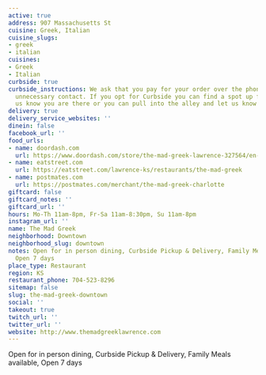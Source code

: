 ```yaml
---
active: true
address: 907 Massachusetts St
cuisine: Greek, Italian
cuisine_slugs:
- greek
- italian
cuisines:
- Greek
- Italian
curbside: true
curbside_instructions: We ask that you pay for your order over the phone to avoid
  unnecessary contact. If you opt for Curbside you can find a spot up front and let
  us know you are there or you can pull into the alley and let us know you have arrived.
delivery: true
delivery_service_websites: ''
dinein: false
facebook_url: ''
food_urls:
- name: doordash.com
  url: https://www.doordash.com/store/the-mad-greek-lawrence-327564/en-US
- name: eatstreet.com
  url: https://eatstreet.com/lawrence-ks/restaurants/the-mad-greek
- name: postmates.com
  url: https://postmates.com/merchant/the-mad-greek-charlotte
giftcard: false
giftcard_notes: ''
giftcard_url: ''
hours: Mo-Th 11am-8pm, Fr-Sa 11am-8:30pm, Su 11am-8pm
instagram_url: ''
name: The Mad Greek
neighborhood: Downtown
neighborhood_slug: downtown
notes: Open for in person dining, Curbside Pickup & Delivery, Family Meals available,
  Open 7 days
place_type: Restaurant
region: KS
restaurant_phone: 704-523-8296
sitemap: false
slug: the-mad-greek-downtown
social: ''
takeout: true
twitch_url: ''
twitter_url: ''
website: http://www.themadgreeklawrence.com
---
```


Open for in person dining, Curbside Pickup & Delivery, Family Meals available, Open 7 days